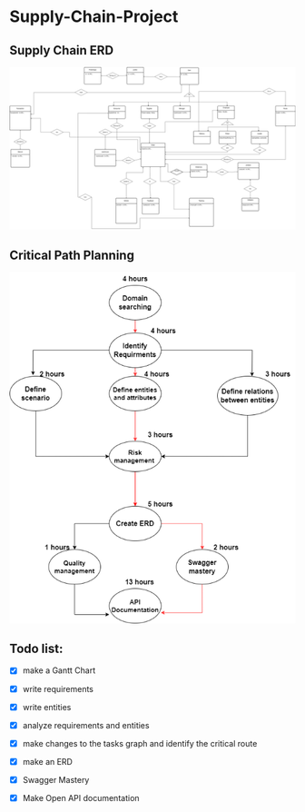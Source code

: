 # Supply-Chain-Project



## Supply Chain ERD
![alt text](images/SupplyChainERD.drawio.svg)

## Critical Path Planning 
![alt text](images/graph.drawio.png)

## Todo list:
- [X] make a Gantt Chart
- [X] write requirements
- [X] write entities
- [X] analyze requirements and entities
- [X] make changes to the tasks graph and identify the critical route
- [X] make an ERD  
- [X] Swagger Mastery
- [X] Make Open API documentation 

